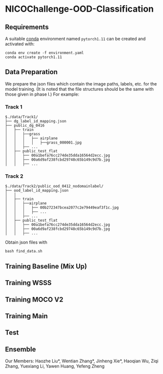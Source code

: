 # NICOChallenge-OOD-Classification


## Requirements
A suitable [conda](https://conda.io/) environment named `pytorch1.11` can be created
and activated with:

```
conda env create -f environment.yaml
conda activate pytorch1.11
```

## Data Preparation
We prepare the json files which contain the image paths, labels, etc. for the model training. 
(It is noted that the file structures should be the same with those given in phase I.) For example:

### Track 1
```
$./data/Track1/
├── dg_label_id_mapping.json
├── public_dg_0416
│   ├── train
│   │   ├──grass
│   │   │   ├── airplane
│   │   │   │   ├──grass_000001.jpg
│   │   ├── ...
│   ├── public_test_flat
│   │   ├── 00a1befa76cc274de35dda16564d2ecc.jpg
│   │   ├── 00a6d9af238fcbd29748c65b149c9d7b.jpg
│   │   ├── ...
```
### Track 2
```
$./data/Track2/public_ood_0412_nodomainlabel/
├── ood_label_id_mapping.json
│   │ 
│   ├── train
│   │   ├──airplane
│   │   │   ├── 00b272347bcea2077c2e79449eaf3f1c.jpg
│   │   │   ├── ...
│   │   ├── ...
│   ├── public_test_flat
│   │   ├── 00a1befa76cc274de35dda16564d2ecc.jpg
│   │   ├── 00a6d9af238fcbd29748c65b149c9d7b.jpg
│   │   ├── ...
```
Obtain json files with
```
bash find_data.sh
```

## Training Baseline (Mix Up)

## Training WSSS

## Training MOCO V2

## Training Main

## Test 

## Ensemble


Our Members:
Haozhe Liu*, Wentian Zhang*, Jinheng Xie*, Haoqian Wu, Ziqi Zhang, Yuexiang Li, Yawen Huang, Yefeng Zheng
